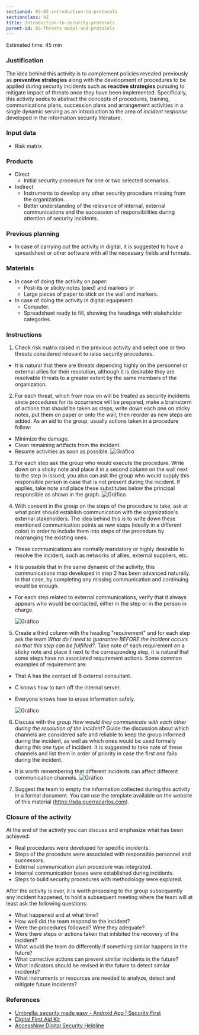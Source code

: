 ```yaml
---
sectionid: 03-02-introduction-to-protocols
sectionclass: h2
title: Introduction-to-security-protocols
parent-id: 03-Threats model-and-protocols
---
```

Estimated time: 45 min

### Justification
The idea behind this activity is to complement policies revealed previously as **preventive strategies** along with the development of procedures to be applied during security incidents such as **reactive strategies** pursuing to mitigate impact of threats once they have been implemented. Specifically, this activity seeks to abstract the concepts of procedures, training, communications plans, succession plans and arrangement activities in a single dynamic serving as an introduction to the area of *incident response* developed in the information security literature.

### Input data
* Risk matrix

### Products
* Direct
  * Initial security procedure for one or two selected scenarios.
* Indirect
  * Instruments to develop any other security procedure missing from the organization.
  * Better understanding of the relevance of internal, external communications and the succession of responsibilities during attention of security incidents.

### Previous planning
* In case of carrying out the activity in digital, it is suggested to have a spreadsheet or other software with all the necessary fields and formats.

### Materials
* In case of doing the activity on paper:
  * Post-its or sticky notes (pied) and markers or
  * Large pieces of paper to stick on the wall and markers.
* In case of doing the activity in digital equipment:
  * Computer.
  * Spreadsheet ready to fill, showing the headings with stakeholder categories.

### Instructions
1. Check risk matrix raised in the previous activity and select one or two threats considered relevant to raise security procedures.
* It is natural that there are threats depending highly on the personnel or external allies for their resolution, although it is desirable they are resolvable threats to a greater extent by the same members of the organization.

2. For each threat, which from now on will be treated as security incidents since procedures for its occurrence will be prepared, make a brainstorm of actions that should be taken as steps, write down each one on sticky notes, put them on paper or onto the wall, then reorder as new steps are added. As an aid to the group, usually  actions taken in a procedure follow:
* Minimize the damage.
* Clean remaining artifacts from the incident.
* Resume activities as soon as possible.
  ![Gráfico](../img/0302/bocetos-sda-0302-1.png)

3. For each step ask the group who would execute the procedure. Write down on a sticky note and place it in a second column on the wall next to the step in issued, you also can ask the group who would supply this responsible person in case that is not present during the incident. If applies, take note and place these substitutes below the principal responsible as shown in the graph.
  ![Gráfico](../img/0302/bocetos-sda-0302-2.png)

4. With consent in the group on the steps of the procedure to take, ask at what point should establish communication with the organization's external stakeholders. The idea behind this is to write down these mentioned communication points as new steps (ideally in a different color) in order to include them into steps of the procedure by rearranging the existing ones.
* These communications are normally mandatory or highly desirable to resolve the incident, such as networks of allies, external suppliers, etc.
* It is possible that in the same dynamic of the activity, this communications map developed in step 2 has been advanced naturally. In that case, by completing any missing communication and continuing would be enough.
* For each step related to external communications, verify that it always appears who would be contacted, either in the step or in the person in charge.

  ![Gráfico](../img/0302/bocetos-sda-0302-3.png)

5. Create a third column with the heading "requirement" and for each step ask the team *What do I need to guarantee BEFORE the incident occurs so that this step can be fulfilled?*. Take note of each requirement on a sticky note and place it next to the corresponding step, it is natural that some steps have no associated requirement actions. Some common examples of requirement are:
* That A has the contact of B external consultant.
* C knows how to turn off the internal server.
* Everyone knows how to erase information safely.

  ![Gráfico](../img/0302/bocetos-sda-0302-4.png)

6. Discuss with the group *How would they communicate with each other during the resolution of the incident?* Guide the discussion about which channels are considered safe and reliable to keep the group informed during the incident, as well as which ones would be used formally during *this one* type of incident. It is suggested to take note of these channels and list them in order of priority in case the first one fails during the incident.
* It is worth remembering that different incidents can affect different communication channels.
  ![Gráfico](../img/0302/bocetos-sda-0302-5.png)

7. Suggest the team to empty the information collected during this activity in a formal document. You can use the template available on the website of this material (https://sda.guerracarlos.com).

### Closure of the activity
At the end of the activity you can discuss and emphasize what has been achieved:
* Real procedures were developed for specific incidents.
* Steps of the procedure were associated with responsible personnel and successors.
* External communication plan procedure was integrated.
* Internal communication bases were established during incidents.
* Steps to build security procedures with methodology were explored.

After the activity is over, it is worth proposing to the group subsequently any incident happened, to hold a subsequent meeting where the team will at least ask the following questions:
* What happened and at what time?
* How well did the team respond to the incident?
* Were the procedures followed? Were they adequate?
* Were there steps or actions taken that inhibited the recovery of the incident?
* What would the team do differently if something similar happens in the future?
* What corrective actions can prevent similar incidents in the future?
* What indicators should be revised in the future to detect similar incidents?
* What instruments or resources are needed to analyze, detect and mitigate future incidents?

### References
* [Umbrella: security made easy - Android App | Security First](https://secfirst.org/)
* [Digital First Aid Kit](https://rarenet.github.io/DFAK/es/)
* [AccessNow Digital Security Helpline](https://www.accessnow.org/linea-de-ayuda-en-seguridad-digital/?ignorelocale)
